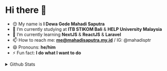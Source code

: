 # Hi there 👋

- 😊 My name is <strong>I Dewa Gede Mahadi Saputra</strong>
- 🔭 I’m currently studying at <strong>ITB STIKOM Bali</strong> & <strong>HELP University Malaysia</strong>
- 🌱 I’m currently learning <strong>NextJS</strong> & <strong>ReactJS</strong> & <strong>Laravel</strong>
- 📫 How to reach me: <strong>[me@mahadisaputra.my.id](mailto:me@mahadisaputra.my.id)</strong> / IG: @mahadisptr
- 😄 Pronouns: <strong>he/him</strong>
- ⚡ Fun fact: <strong>I do what I want to do</strong>

<details> <summary>Github Stats</summary>
  <div>
    <br />
    <p align="center">
      [<img width="400" src="https://github-readme-stats.vercel.app/api?username=dodepersie&theme=highcontrast&show_icons=true&count_private=true" />
      &nbsp;
      <img width="400" src="https://github-readme-stats.vercel.app/api/top-langs/?username=dodepersie&layout=compact" />](https://github.com/dodepersie)
      <br /><br />
      <a href="https://instagram.com/mahadisptr" target="_blank"><img src="https://img.shields.io/badge/Instagram-%23E4405F.svg?&style=flat-square&logo=instagram&logoColor=white" alt="Instagram"></a>
      <a href="https://www.facebook.com/DodePersie" target="_blank"><img src="https://img.shields.io/badge/Facebook-%231877F2.svg?&style=flat-square&logo=facebook&logoColor=white" alt="Facebook"></a>
      <img src="https://komarev.com/ghpvc/?username=dodepersie" />
  </div>
  </p>  
  
</details>

<!--
**dodepersie/dodepersie** is a ✨ _special_ ✨ repository because its `README.md` (this file) appears on your GitHub profile.

Here are some ideas to get you started:

- 🔭 I’m currently working on ...
- 🌱 I’m currently learning ...
- 👯 I’m looking to collaborate on ...
- 🤔 I’m looking for help with ...
- 💬 Ask me about ...
- 📫 How to reach me: ...
- 😄 Pronouns: ...
- ⚡ Fun fact: ...
-->
